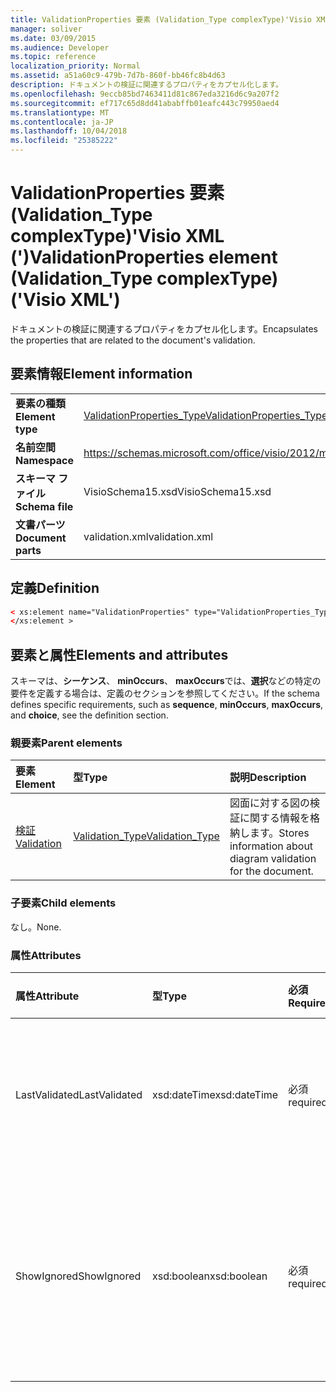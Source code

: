 ```yaml
---
title: ValidationProperties 要素 (Validation_Type complexType)'Visio XML (')
manager: soliver
ms.date: 03/09/2015
ms.audience: Developer
ms.topic: reference
localization_priority: Normal
ms.assetid: a51a60c9-479b-7d7b-860f-bb46fc8b4d63
description: ドキュメントの検証に関連するプロパティをカプセル化します。
ms.openlocfilehash: 9eccb85bd7463411d81c867eda3216d6c9a207f2
ms.sourcegitcommit: ef717c65d8dd41ababffb01eafc443c79950aed4
ms.translationtype: MT
ms.contentlocale: ja-JP
ms.lasthandoff: 10/04/2018
ms.locfileid: "25385222"
---
```

# <a name="validationproperties-element-validationtype-complextype-visio-xml"></a><span data-ttu-id="559ac-103">ValidationProperties 要素 (Validation_Type complexType)'Visio XML (')</span><span class="sxs-lookup"><span data-stu-id="559ac-103">ValidationProperties element (Validation_Type complexType) ('Visio XML')</span></span>

<span data-ttu-id="559ac-104">ドキュメントの検証に関連するプロパティをカプセル化します。</span><span class="sxs-lookup"><span data-stu-id="559ac-104">Encapsulates the properties that are related to the document's validation.</span></span>
  
## <a name="element-information"></a><span data-ttu-id="559ac-105">要素情報</span><span class="sxs-lookup"><span data-stu-id="559ac-105">Element information</span></span>

|||
|:-----|:-----|
|<span data-ttu-id="559ac-106">**要素の種類**</span><span class="sxs-lookup"><span data-stu-id="559ac-106">**Element type**</span></span> <br/> |[<span data-ttu-id="559ac-107">ValidationProperties_Type</span><span class="sxs-lookup"><span data-stu-id="559ac-107">ValidationProperties_Type</span></span>](validationproperties_type-complextypevisio-xml.md) <br/> |
|<span data-ttu-id="559ac-108">**名前空間**</span><span class="sxs-lookup"><span data-stu-id="559ac-108">**Namespace**</span></span> <br/> |https://schemas.microsoft.com/office/visio/2012/main  <br/> |
|<span data-ttu-id="559ac-109">**スキーマ ファイル**</span><span class="sxs-lookup"><span data-stu-id="559ac-109">**Schema file**</span></span> <br/> |<span data-ttu-id="559ac-110">VisioSchema15.xsd</span><span class="sxs-lookup"><span data-stu-id="559ac-110">VisioSchema15.xsd</span></span>  <br/> |
|<span data-ttu-id="559ac-111">**文書パーツ**</span><span class="sxs-lookup"><span data-stu-id="559ac-111">**Document parts**</span></span> <br/> |<span data-ttu-id="559ac-112">validation.xml</span><span class="sxs-lookup"><span data-stu-id="559ac-112">validation.xml</span></span>  <br/> |
   
## <a name="definition"></a><span data-ttu-id="559ac-113">定義</span><span class="sxs-lookup"><span data-stu-id="559ac-113">Definition</span></span>

```XML
< xs:element name="ValidationProperties" type="ValidationProperties_Type" minOccurs="0" maxOccurs="1" >
</xs:element >
```

## <a name="elements-and-attributes"></a><span data-ttu-id="559ac-114">要素と属性</span><span class="sxs-lookup"><span data-stu-id="559ac-114">Elements and attributes</span></span>

<span data-ttu-id="559ac-115">スキーマは、**シーケンス**、 **minOccurs**、 **maxOccurs**では、**選択**などの特定の要件を定義する場合は、定義のセクションを参照してください。</span><span class="sxs-lookup"><span data-stu-id="559ac-115">If the schema defines specific requirements, such as **sequence**, **minOccurs**, **maxOccurs**, and **choice**, see the definition section.</span></span> 
  
### <a name="parent-elements"></a><span data-ttu-id="559ac-116">親要素</span><span class="sxs-lookup"><span data-stu-id="559ac-116">Parent elements</span></span>

|<span data-ttu-id="559ac-117">**要素**</span><span class="sxs-lookup"><span data-stu-id="559ac-117">**Element**</span></span>|<span data-ttu-id="559ac-118">**型**</span><span class="sxs-lookup"><span data-stu-id="559ac-118">**Type**</span></span>|<span data-ttu-id="559ac-119">**説明**</span><span class="sxs-lookup"><span data-stu-id="559ac-119">**Description**</span></span>|
|:-----|:-----|:-----|
|[<span data-ttu-id="559ac-120">検証</span><span class="sxs-lookup"><span data-stu-id="559ac-120">Validation</span></span>](validation-elementvisio-xml.md) <br/> |[<span data-ttu-id="559ac-121">Validation_Type</span><span class="sxs-lookup"><span data-stu-id="559ac-121">Validation_Type</span></span>](validation_type-complextypevisio-xml.md) <br/> |<span data-ttu-id="559ac-122">図面に対する図の検証に関する情報を格納します。</span><span class="sxs-lookup"><span data-stu-id="559ac-122">Stores information about diagram validation for the document.</span></span>  <br/> |
   
### <a name="child-elements"></a><span data-ttu-id="559ac-123">子要素</span><span class="sxs-lookup"><span data-stu-id="559ac-123">Child elements</span></span>

<span data-ttu-id="559ac-124">なし。</span><span class="sxs-lookup"><span data-stu-id="559ac-124">None.</span></span>
  
### <a name="attributes"></a><span data-ttu-id="559ac-125">属性</span><span class="sxs-lookup"><span data-stu-id="559ac-125">Attributes</span></span>

|<span data-ttu-id="559ac-126">**属性**</span><span class="sxs-lookup"><span data-stu-id="559ac-126">**Attribute**</span></span>|<span data-ttu-id="559ac-127">**型**</span><span class="sxs-lookup"><span data-stu-id="559ac-127">**Type**</span></span>|<span data-ttu-id="559ac-128">**必須**</span><span class="sxs-lookup"><span data-stu-id="559ac-128">**Required**</span></span>|<span data-ttu-id="559ac-129">**説明**</span><span class="sxs-lookup"><span data-stu-id="559ac-129">**Description**</span></span>|<span data-ttu-id="559ac-130">**使用可能な値**</span><span class="sxs-lookup"><span data-stu-id="559ac-130">**Possible values**</span></span>|
|:-----|:-----|:-----|:-----|:-----|
|<span data-ttu-id="559ac-131">LastValidated</span><span class="sxs-lookup"><span data-stu-id="559ac-131">LastValidated</span></span>  <br/> |<span data-ttu-id="559ac-132">xsd:dateTime</span><span class="sxs-lookup"><span data-stu-id="559ac-132">xsd:dateTime</span></span>  <br/> |<span data-ttu-id="559ac-133">必須</span><span class="sxs-lookup"><span data-stu-id="559ac-133">required</span></span>  <br/> |<span data-ttu-id="559ac-134">日付と時刻をドキュメントが最後に検証されました。</span><span class="sxs-lookup"><span data-stu-id="559ac-134">The date and time that the document was last validated.</span></span>  <br/> |<span data-ttu-id="559ac-135">Xsd:dateTime の値を入力します。</span><span class="sxs-lookup"><span data-stu-id="559ac-135">Values of the xsd:dateTime type.</span></span>  <br/> |
|<span data-ttu-id="559ac-136">ShowIgnored</span><span class="sxs-lookup"><span data-stu-id="559ac-136">ShowIgnored</span></span>  <br/> |<span data-ttu-id="559ac-137">xsd:boolean</span><span class="sxs-lookup"><span data-stu-id="559ac-137">xsd:boolean</span></span>  <br/> |<span data-ttu-id="559ac-138">必須</span><span class="sxs-lookup"><span data-stu-id="559ac-138">required</span></span>  <br/> |<span data-ttu-id="559ac-139">問題ウィンドウで無視される検証の問題を表示するかどうかを指定します。</span><span class="sxs-lookup"><span data-stu-id="559ac-139">Specifies whether to show ignored validation issues in the Issues window.</span></span>  <br/> |<span data-ttu-id="559ac-140">Xsd:boolean の値を入力します。</span><span class="sxs-lookup"><span data-stu-id="559ac-140">Values of the xsd:boolean type.</span></span>  <br/> |
   


